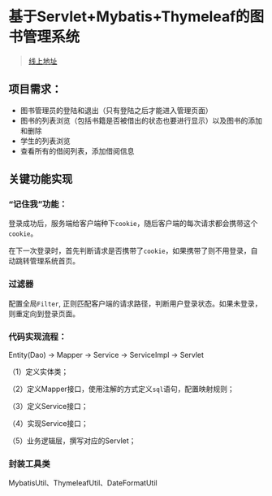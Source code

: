 # 基于Servlet+Mybatis+Thymeleaf的图书管理系统

> [线上地址](http://106.12.165.78:8080/book_manage/login)

## 项目需求：

* 图书管理员的登陆和退出（只有登陆之后才能进入管理页面）
* 图书的列表浏览（包括书籍是否被借出的状态也要进行显示）以及图书的添加和删除
* 学生的列表浏览
* 查看所有的借阅列表，添加借阅信息

## 关键功能实现

### “记住我”功能：

登录成功后，服务端给客户端种下`cookie`，随后客户端的每次请求都会携带这个`cookie`。

在下一次登录时，首先判断请求是否携带了`cookie`，如果携带了则不用登录，自动跳转管理系统首页。

### 过滤器

配置全局`Filter`, 正则匹配客户端的请求路径，判断用户登录状态。如果未登录，则重定向到登录页面。

### 代码实现流程：

Entity(Dao) -> Mapper -> Service -> ServiceImpl -> Servlet

（1）定义实体类；

（2）定义Mapper接口，使用注解的方式定义`sql`语句，配置映射规则；

（3）定义Service接口；

（4）实现Service接口；

（5）业务逻辑层，撰写对应的Servlet；

### 封装工具类

MybatisUtil、ThymeleafUtil、DateFormatUtil